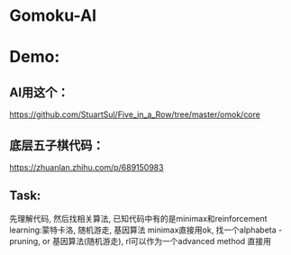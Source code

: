 # Gomoku-AI

# Demo:


## AI用这个：
https://github.com/StuartSul/Five_in_a_Row/tree/master/omok/core


## 底层五子棋代码：
https://zhuanlan.zhihu.com/p/689150983

## Task:

先理解代码, 然后找相关算法, 已知代码中有的是minimax和reinforcement learning:蒙特卡洛, 随机游走, 基因算法
minimax直接用ok, 找一个alphabeta - pruning, or 基因算法(随机游走), rl可以作为一个advanced method 直接用


